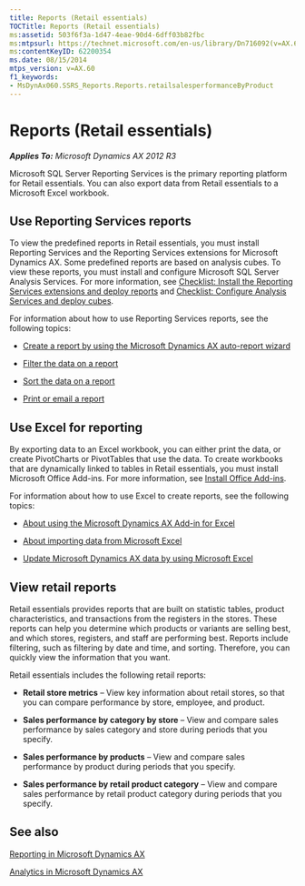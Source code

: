```yaml
---
title: Reports (Retail essentials)
TOCTitle: Reports (Retail essentials)
ms:assetid: 503f6f3a-1d47-4eae-90d4-6dff03b82fbc
ms:mtpsurl: https://technet.microsoft.com/en-us/library/Dn716092(v=AX.60)
ms:contentKeyID: 62200354
ms.date: 08/15/2014
mtps_version: v=AX.60
f1_keywords:
- MsDynAx060.SSRS_Reports.Reports.retailsalesperformanceByProduct
---
```


# Reports (Retail essentials) 


_**Applies To:** Microsoft Dynamics AX 2012 R3_

Microsoft SQL Server Reporting Services is the primary reporting platform for Retail essentials. You can also export data from Retail essentials to a Microsoft Excel workbook.

## Use Reporting Services reports

To view the predefined reports in Retail essentials, you must install Reporting Services and the Reporting Services extensions for Microsoft Dynamics AX. Some predefined reports are based on analysis cubes. To view these reports, you must install and configure Microsoft SQL Server Analysis Services. For more information, see [Checklist: Install the Reporting Services extensions and deploy reports](checklist-install-the-reporting-services-extensions-and-deploy-reports.md) and [Checklist: Configure Analysis Services and deploy cubes](checklist-configure-analysis-services-and-deploy-cubes.md).

For information about how to use Reporting Services reports, see the following topics:

  - [Create a report by using the Microsoft Dynamics AX auto-report wizard](create-a-report-by-using-the-microsoft-dynamics-ax-auto-report-wizard.md)

  - [Filter the data on a report](filter-the-data-on-a-report.md)

  - [Sort the data on a report](sort-the-data-on-a-report.md)

  - [Print or email a report](print-or-email-a-report.md)

## Use Excel for reporting

By exporting data to an Excel workbook, you can either print the data, or create PivotCharts or PivotTables that use the data. To create workbooks that are dynamically linked to tables in Retail essentials, you must install Microsoft Office Add-ins. For more information, see [Install Office Add-ins](install-office-add-ins.md).

For information about how to use Excel to create reports, see the following topics:

  - [About using the Microsoft Dynamics AX Add-in for Excel](about-using-the-microsoft-dynamics-ax-add-in-for-excel.md)

  - [About importing data from Microsoft Excel](about-importing-data-from-microsoft-excel.md)

  - [Update Microsoft Dynamics AX data by using Microsoft Excel](update-microsoft-dynamics-ax-data-by-using-microsoft-excel.md)

## View retail reports

Retail essentials provides reports that are built on statistic tables, product characteristics, and transactions from the registers in the stores. These reports can help you determine which products or variants are selling best, and which stores, registers, and staff are performing best. Reports include filtering, such as filtering by date and time, and sorting. Therefore, you can quickly view the information that you want.

Retail essentials includes the following retail reports:

  - **Retail store metrics** – View key information about retail stores, so that you can compare performance by store, employee, and product.

  - **Sales performance by category by store** – View and compare sales performance by sales category and store during periods that you specify.

  - **Sales performance by products** – View and compare sales performance by product during periods that you specify.

  - **Sales performance by retail product category** – View and compare sales performance by retail product category during periods that you specify.

## See also

[Reporting in Microsoft Dynamics AX](reporting-in-microsoft-dynamics-ax.md)

[Analytics in Microsoft Dynamics AX](analytics-in-microsoft-dynamics-ax.md)

  


